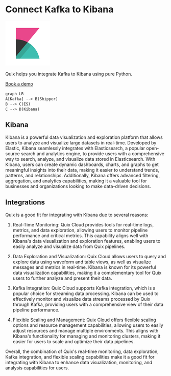 # Connect Kafka to Kibana

![](./images/logo_1.jpg)

Quix helps you integrate Kafka to Kibana using pure Python.

<div>
<a class="md-button md-button--primary" href="https://share.hsforms.com/1iW0TmZzKQMChk0lxd_tGiw4yjw2?__hstc=175542013.2303933fbd746c0ac86d9ccbe9bc9100.1728383268831.1729603416735.1729620918855.31&__hssc=175542013.1.1729620918855&__hsfp=2132701734" target="_blank" style="margin-right:.5rem;">Book a demo</a>
<br/>
</div>

```mermaid
graph LR
A[Kafka] --> B(Shipper)
B --> C(ES)
C --> D(Kibana)
```

## Kibana

Kibana is a powerful data visualization and exploration platform that allows users to analyze and visualize large datasets in real-time. Developed by Elastic, Kibana seamlessly integrates with Elasticsearch, a popular open-source search and analytics engine, to provide users with a comprehensive way to search, analyze, and visualize data stored in Elasticsearch. With Kibana, users can create dynamic dashboards, charts, and graphs to get meaningful insights into their data, making it easier to understand trends, patterns, and relationships. Additionally, Kibana offers advanced filtering, aggregation, and analytics capabilities, making it a valuable tool for businesses and organizations looking to make data-driven decisions.

## Integrations

Quix is a good fit for integrating with Kibana due to several reasons:

1. Real-Time Monitoring: Quix Cloud provides tools for real-time logs, metrics, and data exploration, allowing users to monitor pipeline performance and critical metrics. This capability aligns well with Kibana's data visualization and exploration features, enabling users to easily analyze and visualize data from Quix pipelines.

2. Data Exploration and Visualization: Quix Cloud allows users to query and explore data using waveform and table views, as well as visualize messages and metrics in real-time. Kibana is known for its powerful data visualization capabilities, making it a complementary tool for Quix users to further analyze and present their data.

3. Kafka Integration: Quix Cloud supports Kafka integration, which is a popular choice for streaming data processing. Kibana can be used to effectively monitor and visualize data streams processed by Quix through Kafka, providing users with a comprehensive view of their data pipeline performance.

4. Flexible Scaling and Management: Quix Cloud offers flexible scaling options and resource management capabilities, allowing users to easily adjust resources and manage multiple environments. This aligns with Kibana's functionality for managing and monitoring clusters, making it easier for users to scale and optimize their data pipelines.

Overall, the combination of Quix's real-time monitoring, data exploration, Kafka integration, and flexible scaling capabilities make it a good fit for integrating with Kibana to enhance data visualization, monitoring, and analysis capabilities for users.


